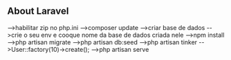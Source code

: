 
## About Laravel

-->habilitar zip no php.ini
-->composer update 
-->criar base de dados 
-->crie o seu env e cooque nome da base de dados criada nele 
-->npm install 
-->php artisan migrate
-->php artisan db:seed
-->php artisan tinker
-->User::factory(10)->create(); 
-->php artisan serve
